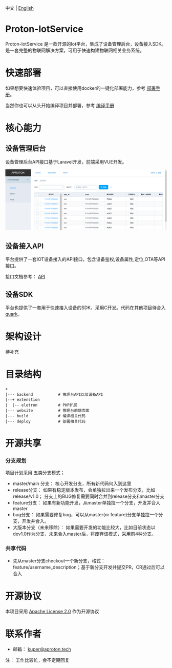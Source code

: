中文 | [English](./docs/eng/README.md)


# Proton-IotService



Proton-IotService 是一款开源的Iot平台，集成了设备管理后台，设备接入SDK。是一套完整的物联网解决方案，可用于快速构建物联网相关业务系统。

# 快速部署
如果想要快速体验项目，可以直接使用docker的一键化部署能力，参考  [部署手册](./docs/chs/INSTALL.md)。

当然你也可以从头开始编译项目并部署，参考 [编译手册](./docs/chs/BUILD.md)

# 核心能力

## 设备管理后台
设备管理后台API接口基于Laravel开发，前端采用VUE开发。

![示例图](./docs/chs/images/device-list.png)


## 设备接入API
平台提供了一套IOT设备接入的API接口，包含设备鉴权,设备属性,定位,OTA等API接口。

接口文档参考： [API](./docs/chs/device-api/README.md)


## 设备SDK
平台也提供了一套用于快速接入设备的SDK，采用C开发。代码在其他项目待合入 [quark](https://github.com/aprotontech/quark)。

# 架构设计
待补充

# 目录结构

```
+
|--- backend           # 管理台API以及设备API
|--+ extenstion        
|  |-- eletron         # PHP扩展
|--- website           # 管理台前端页面
|--- build             # 编译相关代码
|--- deploy            # 部署相关代码
```

# 开源共享
### 分支规划

项目计划采用 五类分支模式；
+ master/main 分支： 核心开发分支，所有新代码何入到这里
+ release分支： 如果有稳定版本发布，会单独拉出来一个发布分支，比如 release/v1.0； 分支上的BUG修复需要同时合并到release分支和master分支
+ feature分支： 如果有新功能开发，从master单独拉一个分支，开发并合入master
+ bug分支： 如果需要修复bug，可以从master(or feature)分支单独拉一个分支，开发并合入。
+ 大版本分支（未来移除）： 如果需要开发的功能比较大，比如目前状态以dev1.0作为分支，未来合入master后，将废弃该模式，采用前4种分支。

### 共享代码
+ 先从master分支checkout一个新分支，格式： feature/username_description；基于新分支开发并提交PR，CR通过后可以合入  

# 开源协议
本项目采用 [Apache License 2.0](./LICENSE) 作为开源协议

# 联系作者
+ 邮箱： kuper@aproton.tech


注： 工作比较忙，会不定期回复